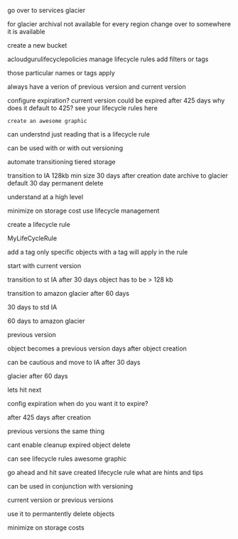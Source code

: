 go over to services 
glacier 

for glacier archival 
not available for every region 
change over to somewhere it is available 

create a new bucket 

acloudgurulifecyclepolicies
manage lifecycle rules 
add filters or tags 

those particular names or tags apply 

always have a verion of previous version and current version 

configure expiration? 
current version could be expired after 425 days 
    why does it default to 425?
   see your lifecycle rules here  

    create an awesome graphic 

can understnd just reading 
that is a lifecycle rule 

can be used with or with out versioning 

automate transitioning tiered storage 

transition to IA 
    128kb min size 
    30 days after creation date 
archive to glacier 
    default 30 day 
permanent delete 

understand at a high level 

minimize on storage cost 
use lifecycle management 

create a lifecycle rule 

MyLifeCycleRule

add a tag 
only specific objects with a tag will apply in the rule 

start with current version 

transition to st IA after 30 days 
object has to be > 128 kb

transition to amazon glacier after 60 days 

30 days to std IA 

60 days to amazon glacier 

previous version 

object becomes a previous version days after object creation 

can be cautious and move to IA after 30 days 

glacier after 60 days 

lets hit next 

config expiration 
when do you want it to expire?

after 425 days after creation 

previous versions the same thing 

cant enable cleanup 
expired object delete 

can see lifecycle rules
awesome graphic

go ahead and hit save 
created lifecycle rule 
what are hints and tips

can be used in conjunction with versioning 

current version or previous versions 

use it to permantently delete objects

minimize on storage costs 


